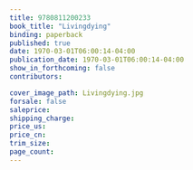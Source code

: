 ```yaml
---
title: 9780811200233
book_title: "Livingdying"
binding: paperback
published: true
date: 1970-03-01T06:00:14-04:00
publication_date: 1970-03-01T06:00:14-04:00
show_in_forthcoming: false
contributors:

cover_image_path: Livingdying.jpg
forsale: false
saleprice:
shipping_charge:
price_us:
price_cn:
trim_size:
page_count:
---
```


